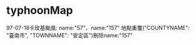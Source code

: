 # typhoonMap
97-07-18卡玫基颱風: name:"57"、name:"157" 地點重覆("COUNTYNAME": "臺南市", "TOWNNAME": "安定區")刪除name:"157"
